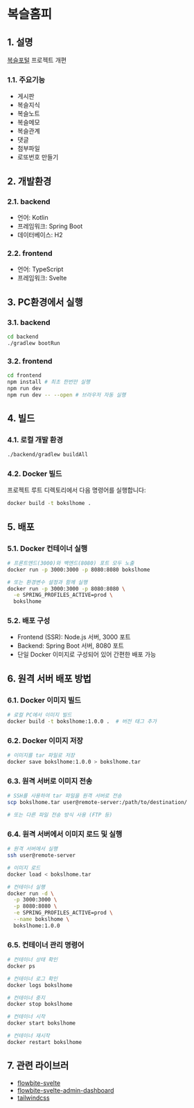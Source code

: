 # 복슬홈피

## 1. 설명
[복슬포털](https://github.com/setvect/BokslPortal) 프로젝트 개편

### 1.1. 주요기능
- 게시판
- 복슬지식
- 복슬노트
- 복슬메모
- 복슬관계
- 댓글
- 첨부파일
- 로또번호 만들기

## 2. 개발환경
### 2.1. backend

- 언어: Kotlin
- 프레임워크: Spring Boot
- 데이터베이스: H2

### 2.2. frontend

- 언어: TypeScript
- 프레임워크: Svelte

## 3. PC환경에서 실행
### 3.1. backend

```sh
cd backend
./gradlew bootRun
```

### 3.2. frontend

```sh
cd frontend
npm install # 최초 한번만 실행
npm run dev
npm run dev -- --open # 브라우저 자동 실행
```

## 4. 빌드
### 4.1. 로컬 개발 환경
```sh
./backend/gradlew buildAll
```

### 4.2. Docker 빌드
프로젝트 루트 디렉토리에서 다음 명령어를 실행합니다:
```sh
docker build -t bokslhome .
```

## 5. 배포
### 5.1. Docker 컨테이너 실행
```sh
# 프론트엔드(3000)와 백엔드(8080) 포트 모두 노출
docker run -p 3000:3000 -p 8080:8080 bokslhome

# 또는 환경변수 설정과 함께 실행
docker run -p 3000:3000 -p 8080:8080 \
  -e SPRING_PROFILES_ACTIVE=prod \
  bokslhome
```

### 5.2. 배포 구성
- Frontend (SSR): Node.js 서버, 3000 포트
- Backend: Spring Boot 서버, 8080 포트
- 단일 Docker 이미지로 구성되어 있어 간편한 배포 가능


## 6. 원격 서버 배포 방법

### 6.1. Docker 이미지 빌드
```sh
# 로컬 PC에서 이미지 빌드
docker build -t bokslhome:1.0.0 .  # 버전 태그 추가
```

### 6.2. Docker 이미지 저장
```sh
# 이미지를 tar 파일로 저장
docker save bokslhome:1.0.0 > bokslhome.tar
```

### 6.3. 원격 서버로 이미지 전송
```sh
# SSH를 사용하여 tar 파일을 원격 서버로 전송
scp bokslhome.tar user@remote-server:/path/to/destination/

# 또는 다른 파일 전송 방식 사용 (FTP 등)
```

### 6.4. 원격 서버에서 이미지 로드 및 실행
```sh
# 원격 서버에서 실행
ssh user@remote-server

# 이미지 로드
docker load < bokslhome.tar

# 컨테이너 실행
docker run -d \
  -p 3000:3000 \
  -p 8080:8080 \
  -e SPRING_PROFILES_ACTIVE=prod \
  --name bokslhome \
  bokslhome:1.0.0
```

### 6.5. 컨테이너 관리 명령어
```sh
# 컨테이너 상태 확인
docker ps

# 컨테이너 로그 확인
docker logs bokslhome

# 컨테이너 중지
docker stop bokslhome

# 컨테이너 시작
docker start bokslhome

# 컨테이너 재시작
docker restart bokslhome
```

## 7. 관련 라이브러
- [flowbite-svelte](https://flowbite-svelte.com)
- [flowbite-svelte-admin-dashboard](https://github.com/themesberg/flowbite-svelte-admin-dashboard) 
- [tailwindcss](https://tailwindcss.com/docs)